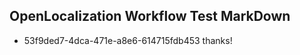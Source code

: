 ## OpenLocalization Workflow Test MarkDown
* 53f9ded7-4dca-471e-a8e6-614715fdb453 
thanks!<!--HONumber=Mar16_HO2-->
